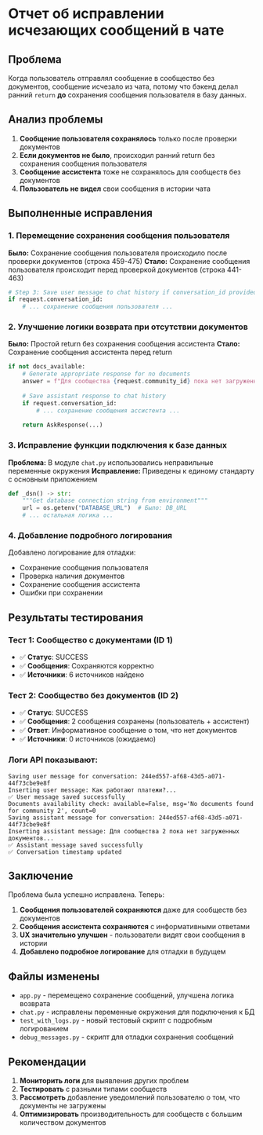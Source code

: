 # Отчет об исправлении исчезающих сообщений в чате

## Проблема
Когда пользователь отправлял сообщение в сообщество без документов, сообщение исчезало из чата, потому что бэкенд делал ранний `return` **до** сохранения сообщения пользователя в базу данных.

## Анализ проблемы
1. **Сообщение пользователя сохранялось** только после проверки документов
2. **Если документов не было**, происходил ранний return без сохранения сообщения пользователя
3. **Сообщение ассистента** тоже не сохранялось для сообществ без документов
4. **Пользователь не видел** свои сообщения в истории чата

## Выполненные исправления

### 1. Перемещение сохранения сообщения пользователя
**Было:** Сохранение сообщения пользователя происходило после проверки документов (строка 459-475)
**Стало:** Сохранение сообщения пользователя происходит перед проверкой документов (строка 441-463)

```python
# Step 3: Save user message to chat history if conversation_id provided
if request.conversation_id:
    # ... сохранение сообщения пользователя ...
```

### 2. Улучшение логики возврата при отсутствии документов
**Было:** Простой return без сохранения сообщения ассистента
**Стало:** Сохранение сообщения ассистента перед return

```python
if not docs_available:
    # Generate appropriate response for no documents
    answer = f"Для сообщества {request.community_id} пока нет загруженных документов..."
    
    # Save assistant response to chat history
    if request.conversation_id:
        # ... сохранение сообщения ассистента ...
    
    return AskResponse(...)
```

### 3. Исправление функции подключения к базе данных
**Проблема:** В модуле `chat.py` использовались неправильные переменные окружения
**Исправление:** Приведены к единому стандарту с основным приложением

```python
def _dsn() -> str:
    """Get database connection string from environment"""
    url = os.getenv("DATABASE_URL")  # Было: DB_URL
    # ... остальная логика ...
```

### 4. Добавление подробного логирования
Добавлено логирование для отладки:
- Сохранение сообщения пользователя
- Проверка наличия документов
- Сохранение сообщения ассистента
- Ошибки при сохранении

## Результаты тестирования

### Тест 1: Сообщество с документами (ID 1)
- ✅ **Статус**: SUCCESS
- ✅ **Сообщения**: Сохраняются корректно
- ✅ **Источники**: 6 источников найдено

### Тест 2: Сообщество без документов (ID 2)
- ✅ **Статус**: SUCCESS
- ✅ **Сообщения**: 2 сообщения сохранены (пользователь + ассистент)
- ✅ **Ответ**: Информативное сообщение о том, что нет документов
- ✅ **Источники**: 0 источников (ожидаемо)

### Логи API показывают:
```
Saving user message for conversation: 244ed557-af68-43d5-a071-44f73cbe9e8f
Inserting user message: Как работают платежи?...
✅ User message saved successfully
Documents availability check: available=False, msg='No documents found for community 2', count=0
Saving assistant message for conversation: 244ed557-af68-43d5-a071-44f73cbe9e8f
Inserting assistant message: Для сообщества 2 пока нет загруженных документов...
✅ Assistant message saved successfully
✅ Conversation timestamp updated
```

## Заключение

Проблема была успешно исправлена. Теперь:

1. **Сообщения пользователей сохраняются** даже для сообществ без документов
2. **Сообщения ассистента сохраняются** с информативными ответами
3. **UX значительно улучшен** - пользователи видят свои сообщения в истории
4. **Добавлено подробное логирование** для отладки в будущем

## Файлы изменены

- `app.py` - перемещено сохранение сообщений, улучшена логика возврата
- `chat.py` - исправлены переменные окружения для подключения к БД
- `test_with_logs.py` - новый тестовый скрипт с подробным логированием
- `debug_messages.py` - скрипт для отладки сохранения сообщений

## Рекомендации

1. **Мониторить логи** для выявления других проблем
2. **Тестировать** с разными типами сообществ
3. **Рассмотреть** добавление уведомлений пользователю о том, что документы не загружены
4. **Оптимизировать** производительность для сообществ с большим количеством документов

